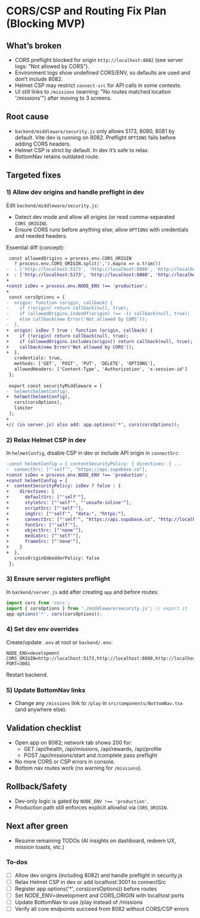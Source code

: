 <!-- e11d25b3-d6e9-438a-9894-959dbeb8d4a9 4e7f4a60-dc74-4e74-8c92-ae730ae8c263 -->
# CORS/CSP and Routing Fix Plan (Blocking MVP)

## What’s broken

- CORS preflight blocked for origin `http://localhost:8082` (see server logs: "Not allowed by CORS").
- Environment logs show undefined CORS/ENV, so defaults are used and don’t include 8082.
- Helmet CSP may restrict `connect-src` for API calls in some contexts.
- UI still links to `/missions` (warning: "No routes matched location '/missions'") after moving to 3 screens.

## Root cause

- `backend/middleware/security.js` only allows 5173, 8080, 8081 by default. Vite dev is running on 8082. Preflight `OPTIONS` fails before adding CORS headers.
- Helmet CSP is strict by default. In dev it’s safe to relax.
- BottomNav retains outdated route.

## Targeted fixes

### 1) Allow dev origins and handle preflight in dev

Edit `backend/middleware/security.js`:

- Detect dev mode and allow all origins (or read comma-separated `CORS_ORIGIN`).
- Ensure CORS runs before anything else; allow `OPTIONS` with credentials and needed headers.

Essential diff (concept):

```diff
 const allowedOrigins = process.env.CORS_ORIGIN 
   ? process.env.CORS_ORIGIN.split(',').map(o => o.trim())
-  : ['http://localhost:5173', 'http://localhost:8080', 'http://localhost:8081'];
+  : ['http://localhost:5173', 'http://localhost:8080', 'http://localhost:8081', 'http://localhost:8082'];
+
+const isDev = process.env.NODE_ENV !== 'production';
+
 const corsOptions = {
-  origin: function (origin, callback) {
-    if (!origin) return callback(null, true);
-    if (allowedOrigins.indexOf(origin) !== -1) callback(null, true);
-    else callback(new Error('Not allowed by CORS'));
-  },
+  origin: isDev ? true : function (origin, callback) {
+    if (!origin) return callback(null, true);
+    if (allowedOrigins.includes(origin)) return callback(null, true);
+    callback(new Error('Not allowed by CORS'));
+  },
   credentials: true,
   methods: ['GET', 'POST', 'PUT', 'DELETE', 'OPTIONS'],
   allowedHeaders: ['Content-Type', 'Authorization', 'x-session-id']
 };
 
 export const securityMiddleware = [
-  helmet(helmetConfig),
+  helmet(helmetConfig),
   cors(corsOptions),
   limiter
 ];
+
+// (in server.js) also add: app.options('*', cors(corsOptions));
```

### 2) Relax Helmet CSP in dev

In `helmetConfig`, disable CSP in dev or include API origin in `connectSrc`:

```diff
-const helmetConfig = { contentSecurityPolicy: { directives: { ...
-  connectSrc: ["'self'", "https://api.supabase.co"],
+const isDev = process.env.NODE_ENV !== 'production';
+const helmetConfig = {
+  contentSecurityPolicy: isDev ? false : {
+    directives: {
+      defaultSrc: ["'self'"],
+      styleSrc: ["'self'", "'unsafe-inline'"],
+      scriptSrc: ["'self'"],
+      imgSrc: ["'self'", "data:", "https:"],
+      connectSrc: ["'self'", "https://api.supabase.co", "http://localhost:3001"],
+      fontSrc: ["'self'"],
+      objectSrc: ["'none'"],
+      mediaSrc: ["'self'"],
+      frameSrc: ["'none'"],
+    }
+  },
   crossOriginEmbedderPolicy: false
 };
```

### 3) Ensure server registers preflight

In `backend/server.js` add after creating `app` and before routes:

```js
import cors from 'cors';
import { corsOptions } from './middleware/security.js'; // export it
app.options('*', cors(corsOptions));
```

### 4) Set dev env overrides

Create/update `.env` at root or `backend/.env`:

```
NODE_ENV=development
CORS_ORIGIN=http://localhost:5173,http://localhost:8080,http://localhost:8081,http://localhost:8082
PORT=3001
```

Restart backend.

### 5) Update BottomNav links

- Change any `/missions` link to `/play` in `src/components/BottomNav.tsx` (and anywhere else).

## Validation checklist

- Open app on 8082; network tab shows 200 for:
  - GET /api/health, /api/missions, /api/rewards, /api/profile
  - POST /api/missions/start and /complete pass preflight
- No more CORS or CSP errors in console.
- Bottom nav routes work (no warning for `/missions`).

## Rollback/Safety

- Dev-only logic is gated by `NODE_ENV !== 'production'`.
- Production path still enforces explicit allowlist via `CORS_ORIGIN`.

## Next after green

- Resume remaining TODOs (AI insights on dashboard, redeem UX, mission toasts, etc.)

### To-dos

- [ ] Allow dev origins (including 8082) and handle preflight in security.js
- [ ] Relax Helmet CSP in dev or add localhost:3001 to connectSrc
- [ ] Register app.options('*', cors(corsOptions)) before routes
- [ ] Set NODE_ENV=development and CORS_ORIGIN with localhost ports
- [ ] Update BottomNav to use /play instead of /missions
- [ ] Verify all core endpoints succeed from 8082 without CORS/CSP errors